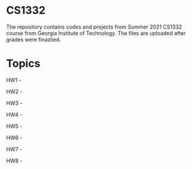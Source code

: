 # CS1332
The repository contains codes and projects from Summer 2021 CS1332 course from Georgia Institute of Technology. The files are uploaded after grades were finazlied.
# Topics
HW1 - 

HW2 - 

HW3 - 

HW4 -

HW5 - 

HW6 - 

HW7 - 

HW8 - 
